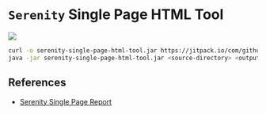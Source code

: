 # `Serenity` Single Page HTML Tool
[![](https://jitpack.io/v/prmiguel/serenity-single-page-html-tool.svg)](https://jitpack.io/#prmiguel/serenity-single-page-html-tool)

```sh
curl -o serenity-single-page-html-tool.jar https://jitpack.io/com/github/prmiguel/serenity-single-page-html-tool/25ae034556/serenity-single-page-html-tool-25ae034556-jar-with-dependencies.jar
java -jar serenity-single-page-html-tool.jar <source-directory> <output-directory>
```

## References
- [Serenity Single Page Report](https://github.com/serenity-bdd/serenity-core/tree/main/serenity-single-page-report)
